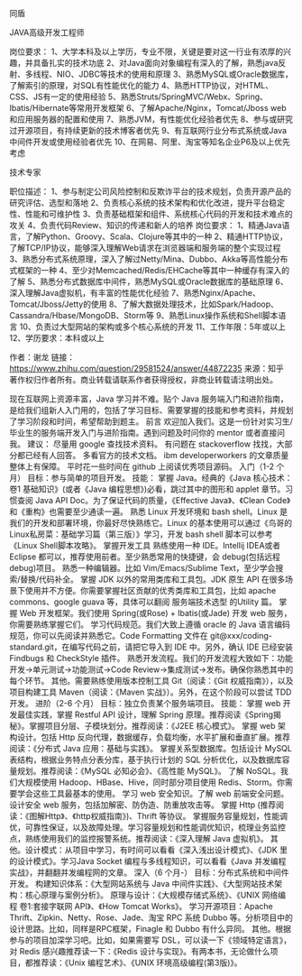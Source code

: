 
同盾

JAVA高级开发工程师

岗位要求：
1、大学本科及以上学历，专业不限，关键是要对这一行业有浓厚的兴趣，并具备扎实的技术功底
2、对Java面向对象编程有深入的了解，熟悉java反射、多线程、NIO、JDBC等技术的使用和原理
3、熟悉MySQL或Oracle数据库，了解索引的原理，对SQL有性能优化的能力
4、熟悉HTTP协议，对HTML、CSS、JS有一定的使用经验
5、熟悉Struts/SpringMVC/Webx、Spring、Ibatis/Hibernate等常用开发框架
6、了解Apache/Nginx，Tomcat/Jboss web和应用服务器的配置和使用
7、熟悉JVM，有性能优化经验者优先
8、参与或研究过开源项目，有持续更新的技术博客者优先
9、有互联网行业分布式系统或Java中间件开发或使用经验者优先
10、在网易、阿里、淘宝等知名企业P6及以上优先考虑


技术专家

职位描述：
1、参与制定公司风险控制和反欺诈平台的技术规划，负责开源产品的研究评估、选型和落地
2、负责核心系统的技术架构和优化改进，提升平台稳定性、性能和可维护性
3、负责基础框架和组件、系统核心代码的开发和技术难点的攻关
4、负责代码Review、知识的传递和新人的培养
岗位要求：
1、精通Java语言，了解Python、Groovy、Scala、Clojure等其中的一种
2、精通HTTP协议，了解TCP/IP协议，能够深入理解Web请求在浏览器端和服务端的整个实现过程
3、熟悉分布式系统原理，深入了解过Netty/Mina、Dubbo、Akka等高性能分布式框架的一种
4、至少对Memcached/Redis/EHCache等其中一种缓存有深入的了解
5、熟悉分布式数据库中间件，熟悉MySQL或Oracle数据库的基础原理
6、深入理解Java虚拟机，有丰富的性能优化经验
7、熟悉Nginx/Apache、Tomcat/Jboss/Jetty的使用
8、了解大数据处理技术，比如Spark/Hadoop、Cassandra/Hbase/MongoDB、Storm等
9、熟悉Linux操作系统和Shell脚本语言
10、负责过大型网站的架构或多个核心系统的开发
11、工作年限：5年或以上
12、学历要求：本科或以上





作者：谢龙
链接：https://www.zhihu.com/question/29581524/answer/44872235
来源：知乎
著作权归作者所有。商业转载请联系作者获得授权，非商业转载请注明出处。

现在互联网上资源丰富，Java 学习并不难。贴个 Java 服务端入门和进阶指南，是给我们组新人入门用的，包括了学习目标、需要掌握的技能和参考资料，并规划了学习阶段和时间，希望帮助到题主。
前言
欢迎加入我们。这是一份针对实习生/毕业生的服务端开发入门与进阶指南。遇到问题及时问你的 mentor 或者直接问我。 建议：
尽量用 google 查找技术资料。
有问题在 stackoverflow 找找，大部分都已经有人回答。
多看官方的技术文档。
ibm developerworkers 的文章质量整体上有保障。
平时花一些时间在 github 上阅读优秀项目源码。
入门（1-2 个月）
目标：参与简单的项目开发。
技能：
掌握 Java。经典的《Java 核心技术：卷1 基础知识》(或者《Java 编程思想》)必看，跳过其中的图形和 applet 章节。习惯查阅 Java API Doc。为了保证代码的质量，《Effective Java》、《Clean Code》和《重构》也需要至少通读一遍。
熟悉 Linux 开发环境和 bash shell。Linux 是我们的开发和部署环境，你最好尽快熟练它。Linux 的基本使用可以通过《鸟哥的Linux私房菜：基础学习篇（第三版）》学习，开发 bash shell 脚本可以参考《Linux Shell脚本攻略》。
掌握开发工具
熟练使用一种 IDE。Intellij IDEA或者 Eclipse 都可以，推荐使用前者。至少熟悉常用的快捷键，会 debug(包括远程 debug)项目。
熟悉一种编辑器。比如 Vim/Emacs/Sublime Text，至少学会搜索/替换/代码补全。
掌握 JDK 以外的常用类库和工具包。JDK 原生 API 在很多场景下使用并不方便。你需要掌握社区贡献的优秀类库和工具包，比如 apache commons、google guava 等，具体可以翻阅 服务端技术选型 的Utility 篇。
掌握 Web 开发框架。我们使用 Spring(或Rose) + Ibatis(或Jade) 开发 web 服务，你需要熟练掌握它们。
学习代码规范。我们大致上遵循 oracle 的 Java 语言编码规范，你可以先阅读并熟悉它。Code Formatting 文件在 git@xxx/coding-standard.git，在编写代码之前，请把它导入到 IDE 中。另外，确认 IDE 已经安装 Findbugs 和 CheckStyle 插件。
熟悉开发流程。我们的开发流程大致如下：功能开发->单元测试->功能测试->Code Review->集成测试->发布。确保你熟悉其中的每个环节。
其他。需要熟练使用版本控制工具 Git（阅读：《Git 权威指南》），以及项目构建工具 Maven（阅读：《Maven 实战》）。另外，在这个阶段可以尝试 TDD 开发。
进阶（2-6 个月）
目标：独立负责某个服务端项目。
技能：
掌握 web 开发最佳实践，掌握 Restful API 设计，理解 Spring 原理。推荐阅读《Spring揭秘》。掌握项目分层、子模块划分。推荐阅读：《J2EE 核心模式》。
掌握 web 架构设计。包括 Http 反向代理，数据缓存，负载均衡，水平扩展和垂直扩展。推荐阅读：《分布式 Java 应用：基础与实践》。
掌握关系型数据库。包括设计 MySQL 表结构，根据业务特点分表分库，基于执行计划的 SQL 分析优化，以及数据库容量规划。推荐阅读：《MySQL 必知必会》、《高性能 MySQL》。
了解 NoSQL。我们大规模使用 Hadoop、HBase、Hive，同时部分项目使用 Redis、Storm。你需要学会这些工具最基本的使用。
学习 web 安全知识。了解 web 前端安全问题。设计安全 web 服务，包括加解密、防伪造、防重放攻击等。
掌握 Http (推荐阅读：《图解Http》、《http权威指南》)、Thrift 等协议。
掌握服务容量规划，性能调优，可靠性保证，以及故障处理。学习容量规划和性能调优知识，梳理业务监控点，熟练使用我们的监控报警系统。推荐阅读：《深入理解 Java 虚拟机》。
其他。设计模式：从项目中学习，有时间可以看看《深入浅出设计模式》、《JDK 里的设计模式》。学习Java Socket 编程与多线程知识，可以看看《Java 并发编程实战》，并翻翻并发编程网的文章。
深入（6 个月-）
目标：分布式系统和中间件开发。
构建知识体系：《大型网站系统与 Java 中间件实践》、《大型网站技术架构：核心原理与案例分析》。
原理与设计：《大规模存储式系统》、《UNIX 网络编程 卷1:套接字联网 API》、《How Tomcat Works》。
学习开源项目：Apache Thrift、Zipkin、Netty、Rose、Jade、淘宝 RPC 系统 Dubbo 等。分析项目中的设计思路。比如，同样是RPC框架，Finagle 和 Dubbo 有什么异同。
其他。根据参与的项目加深学习吧。比如，如果需要写 DSL，可以读一下《领域特定语言》，对 Redis 感兴趣推荐读一下：《Redis 设计与实现》。有两本书，无论做什么项目，都推荐读：《Unix 编程艺术》、《UNIX 环境高级编程(第3版)》。